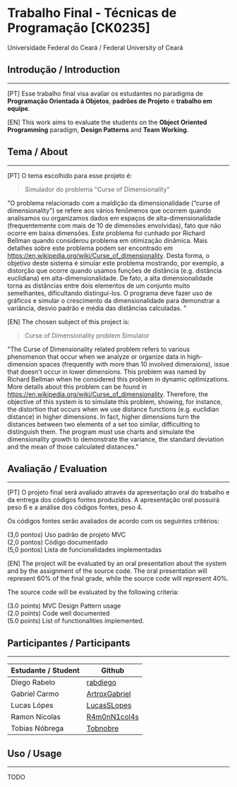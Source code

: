 # Trabalho Final - Técnicas de Programação [CK0235]
Universidade Federal do Ceará / Federal University of Ceará
## Introdução / Introduction
---
[PT] Esse trabalho final visa avaliar os estudantes no paradigma de **Programação Orientada à Objetos**, **padrões de Projeto** e **trabalho em equipe**.

[EN] This work aims to evaluate the students on the **Object Oriented Programming** paradigm, **Design Patterns** and **Team Working**.  
## Tema / About
---
[PT] O tema escolhido para esse projeto é:
> Simulador do problema "Curse of Dimensionality" 

"O problema relacionado com a maldição da dimensionalidade (“curse of dimensionality”) se refere aos vários fenômenos que ocorrem quando analisamos ou organizamos dados em espaços de alta-dimensionalidade (frequentemente com mais de 10 de dimensões envolvidas), fato que não ocorre em baixa dimensões. Este problema foi cunhado por Richard Bellman quando considerou problema em otimização dinâmica. Mais detalhes sobre este problema podem ser encontrado em https://en.wikipedia.org/wiki/Curse_of_dimensionality. Desta forma, o objetivo deste sistema é simular este problema mostrando, por exemplo, a distorção que ocorre quando usamos funções de distância (e.g. distância euclidiana) em alta-dimensionalidade. De fato, a alta dimensionalidade torna as distâncias entre dois elementos de um conjunto muito semelhantes, dificultando distingui-los. O programa deve fazer uso de gráficos e simular o crescimento da dimensionalidade para demonstrar a variância, desvio padrão e média das distâncias calculadas. 
"

[EN] The chosen subject of this project is:
> Curse of Dimensionality problem Simulator

"The Curse of Dimensionality related problem refers to various phenomenon that occur when we analyze or organize data in high-dimension spaces (frequently with more than 10 involved dimensions), issue that doesn't occur in lower dimensions. This problem was named by Richard Bellman when he considered this problem in dynamic optimizations. More details about this problem can be found in https://en.wikipedia.org/wiki/Curse_of_dimensionality. Therefore, the objective of this system is to simulate this problem, showing, for instance, the distortion that occurs when we use distance functions (e.g. euclidian distance) in higher dimensions. In fact, higher dimensions turn the distances between two elements of a set too similar, difficulting to distinguish them. The program must use charts and simulate the dimensionality growth to demonstrate the variance, the standard deviation and the mean of those calculated distances."

## Avaliação / Evaluation
---
[PT] O projeto final será avaliado através da apresentação oral do trabalho e da entrega dos códigos fontes produzidos. A apresentação oral possuirá peso 6 e a análise dos códigos fontes, peso 4. 

Os códigos fontes serão avaliados de acordo com os seguintes critérios:

(3,0 pontos) Uso padrão de projeto MVC  
(2,0 pontos) Código documentado  
(5,0 pontos) Lista de funcionalidades implementadas  

[EN] The project will be evaluated by an oral presentation about the system and by the assignment of the source code. The oral presentation will represent 60% of the final grade, while the source code will represent 40%.

The source code will be evaluated by the following criteria:

(3.0 points) MVC Design Pattern usage  
(2.0 points) Code well documented  
(5.0 points) List of functionalities implemented.  

## Participantes / Participants
---
| Estudante / Student | Github |
| --- | --- |
| Diego Rabelo | [rabdiego](https://github.com/rabdiego )
| Gabriel Carmo | [ArtroxGabriel](https://github.com/ArtroxGabriel)
| Lucas Lópes | [LucasSLopes](https://github.com/LucasSLopes)
| Ramon Nícolas | [R4m0nN1col4s](https://github.com/R4m0nN1col4s)
| Tobias Nóbrega | [Tobnobre](https://github.com/Tobnobre)

## Uso / Usage
---
TODO
